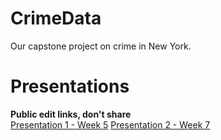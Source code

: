# CrimeData
Our capstone project on crime in New York.

# Presentations 
**Public edit links, don't share**  
[Presentation 1 - Week 5](https://docs.google.com/presentation/d/1hUwLIRte8siHRpevkD6ktn2SNoq6UMRGOCd7ApWvfk8/edit?usp=sharing)
[Presentation 2 - Week 7](https://docs.google.com/presentation/d/1ZYwu0Uk9IVIClN9_CcalpWAoKx3vnorfwqZToXzplpo/edit?usp=sharing)

